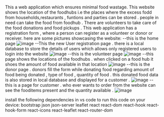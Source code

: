 This a web application which ensures minimal food wastage. This website shows the location of the foodhubs i.e the places where the excess fodd from households,restaurants , funtions and parties can be stored . people in need can take the food from foodhub . There are volunteers to take care of the food donations and food pickups . 
This web application has a registration form , where a person can register as a volunteer or donor or receiver.
here are some pictures showcasing the website:
--this is the home page 
![image](https://github.com/user-attachments/assets/3299abe1-0d23-4828-973a-771db36ec2e1)
--This the new User registration page . there is a local database to store the details of users which allows only registered users to login into the website
![image](https://github.com/user-attachments/assets/f6cab5c2-ecfc-4791-b2ae-581984323b6a)
--this is the volunteer page
![image](https://github.com/user-attachments/assets/f6d8aecd-eedc-4f5a-95dd-8da253b2e680)
--this page shows the locations of the foodhubs . when clicked on a food hub it shoes the amount of food available in that location
![image](https://github.com/user-attachments/assets/de919c45-6359-403b-aa6a-1796f9a4442d)
--this is the donor page . donors fill the form while donating food  regarding amount of food being donated , type of food , quantity of food  .
this donated food data is also stored in local database and displayed for a customer .
![image](https://github.com/user-attachments/assets/9b25e7ea-3fb0-4957-87b4-a03c78be6a1f)
--this is a page for customer . who ever wants to order from the website can see the fooditems present and the quantity available . 
![image](https://github.com/user-attachments/assets/33c619df-2114-4895-95c3-9c09bc96a5f0)


install the following dependencies in vs code to run this code on your device:
bootstrap
json
json-server
leaflet
react
react-dom
react-hook
react-hook-form
react-icons
react-leaflet
react-router-dom
